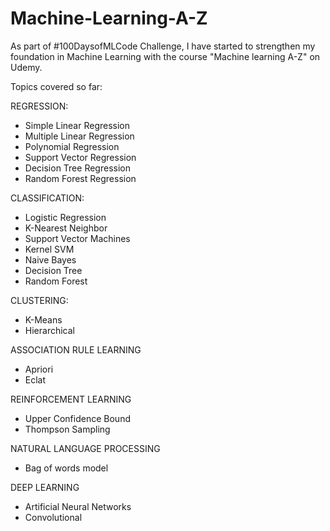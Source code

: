 # Machine-Learning-A-Z
As part of #100DaysofMLCode Challenge, I have started to strengthen my foundation in Machine Learning with the course "Machine learning A-Z" on Udemy.

Topics covered so far:

REGRESSION:
- Simple Linear Regression
- Multiple Linear Regression
- Polynomial Regression
- Support Vector Regression
- Decision Tree Regression
- Random Forest Regression

CLASSIFICATION:
- Logistic Regression
- K-Nearest Neighbor
- Support Vector Machines
- Kernel SVM
- Naive Bayes
- Decision Tree
- Random Forest

CLUSTERING:
- K-Means
- Hierarchical

ASSOCIATION RULE LEARNING
- Apriori
- Eclat

REINFORCEMENT LEARNING
- Upper Confidence Bound
- Thompson Sampling

NATURAL LANGUAGE PROCESSING
- Bag of words model

DEEP LEARNING
- Artificial Neural Networks
- Convolutional 
